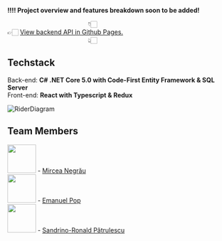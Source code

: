 **‼‼ Project overview and features breakdown soon to be added!**

&nbsp; &nbsp; &nbsp; &nbsp; &nbsp; &nbsp; &nbsp; &nbsp; &nbsp; &nbsp; &nbsp; &nbsp; &nbsp; &nbsp; &nbsp; &nbsp; &nbsp; &nbsp; &nbsp; &nbsp; &nbsp; &nbsp; &nbsp; 👇🏻<br/>
👉🏻 <ins>View backend API in [Github Pages](https://mircea-negrau.github.io/MarkEm/).</ins><br/>
&nbsp; &nbsp; &nbsp; &nbsp; &nbsp; &nbsp; &nbsp; &nbsp; &nbsp; &nbsp; &nbsp; &nbsp; &nbsp; &nbsp; &nbsp; &nbsp; &nbsp; &nbsp; &nbsp; &nbsp; &nbsp; &nbsp; &nbsp; 👆🏻

## Techstack
Back-end: <b>C# .NET Core 5.0 with Code-First Entity Framework & SQL Server</b></br>
Front-end: <b>React with Typescript & Redux</b>

![RiderDiagram](https://user-images.githubusercontent.com/74305289/201769027-c29015e0-9c12-4be6-99d6-8145c5b05f0d.png)

## Team Members
<img src="https://avatars.githubusercontent.com/u/74305289?v=4" width="64" height="64" /> - <a href="https://github.com/mircea-negrau">Mircea Negrău </br></a>
<img src="https://avatars.githubusercontent.com/u/56311915?v=4" width="64" height="64" /> - <a href="https://github.com/PopEmanuel">Emanuel Pop </br></a>
<img src="https://avatars.githubusercontent.com/u/72080700?v=4" width="64" height="64" /> - <a href="https://github.com/Patrulescu-Ronald-Sandrino">Sandrino-Ronald Pătrulescu</a>
